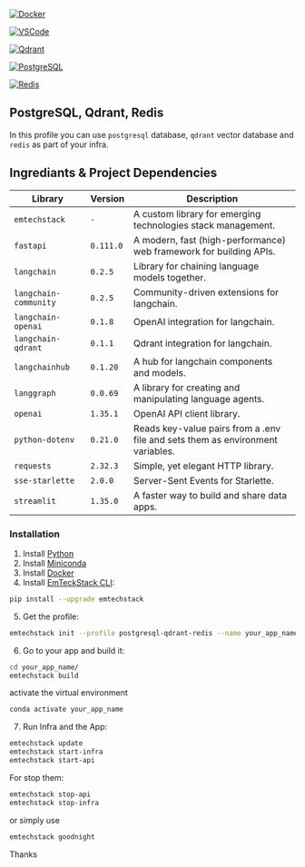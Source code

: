 [![Docker](https://www.docker.com/sites/default/files/d8/2019-07/Moby-logo.png)](https://www.docker.com/)

[![VSCode](https://code.visualstudio.com/assets/images/code-stable.png)](https://code.visualstudio.com/)

[![Qdrant](https://github.com/qdrant/qdrant/raw/master/docs/logo.svg)](https://qdrant.tech/)

[![PostgreSQL](https://avatars.githubusercontent.com/u/177543?s=200&v=4)](https://www.postgresql.org/)

[![Redis](https://redis.io/wp-content/uploads/2024/04/Logotype.svg?auto=webp&quality=85,75&width=120)](https://redis.io/)





## PostgreSQL, Qdrant, Redis
In this profile you can use `postgresql` database, `qdrant` vector database and `redis` as part of your infra. 

## Ingrediants & Project Dependencies

| Library                | Version  | Description                                                      |
|------------------------|----------|------------------------------------------------------------------|
| `emtechstack`          | `-`      | A custom library for emerging technologies stack management.     |
| `fastapi`              | `0.111.0`| A modern, fast (high-performance) web framework for building APIs.|
| `langchain`            | `0.2.5`  | Library for chaining language models together.                   |
| `langchain-community`  | `0.2.5`  | Community-driven extensions for langchain.                       |
| `langchain-openai`     | `0.1.8`  | OpenAI integration for langchain.                                |
| `langchain-qdrant`     | `0.1.1`  | Qdrant integration for langchain.                                |
| `langchainhub`         | `0.1.20` | A hub for langchain components and models.                       |
| `langgraph`            | `0.0.69` | A library for creating and manipulating language agents.         |
| `openai`               | `1.35.1` | OpenAI API client library.                                       |
| `python-dotenv`        | `0.21.0` | Reads key-value pairs from a .env file and sets them as environment variables. |
| `requests`             | `2.32.3` | Simple, yet elegant HTTP library.                                |
| `sse-starlette`        | `2.0.0`  | Server-Sent Events for Starlette.                                |
| `streamlit`            | `1.35.0` | A faster way to build and share data apps.                       |



### Installation
1. Install [Python](https://www.python.org/downloads/)
2. Install [Miniconda](https://docs.conda.io/en/latest/miniconda.html)
3. Install [Docker](https://www.docker.com/get-started)
4. Install [EmTeckStack CLI](https://github.com/emtechstack/emtechstack):

```sh
pip install --upgrade emtechstack
```

5. Get the profile:

```sh
emtechstack init --profile postgresql-qdrant-redis --name your_app_name
```

6. Go to your app and build it:

```sh
cd your_app_name/
emtechstack build
```

activate the virtual environment

```sh
conda activate your_app_name
```

7. Run Infra and the App:

```sh
emtechstack update
emtechstack start-infra
emtechstack start-api
```

For stop them:

```sh
emtechstack stop-api
emtechstack stop-infra
```

or simply use

```sh
emtechstack goodnight
```

Thanks
